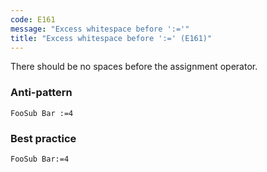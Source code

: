 ```yaml
---
code: E161
message: "Excess whitespace before ':='"
title: "Excess whitespace before ':=' (E161)"
---
```


There should be no spaces before the assignment operator.

### Anti-pattern

```vba
FooSub Bar :=4
```

### Best practice

```vba
FooSub Bar:=4
```
